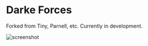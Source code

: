 # Darke Forces
Forked from Tiny, Parnell, etc.  Currently in development.

![screenshot](https://i.imgur.com/6woPc13.png)
